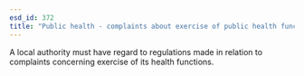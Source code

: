 ```yaml
---
esd_id: 372
title: "Public health - complaints about exercise of public health functions"
---
```


A local authority must have regard to regulations made in relation to complaints concerning exercise of its health functions.

